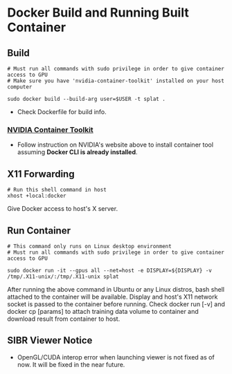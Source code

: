 # Docker Build and Running Built Container

## Build

```[bash]
# Must run all commands with sudo privilege in order to give container access to GPU
# Make sure you have 'nvidia-container-toolkit' installed on your host computer

sudo docker build --build-arg user=$USER -t splat .
```

- Check Dockerfile for build info.

### [NVIDIA Container Toolkit](https://docs.nvidia.com/datacenter/cloud-native/container-toolkit/latest/install-guide.html)

- Follow instruction on NVIDIA's website above to install container tool assuming **Docker CLI is already installed**.

## X11 Forwarding

```[bash]
# Run this shell command in host
xhost +local:docker
```

Give Docker access to host's X server.

## Run Container

```[bash]
# This command only runs on Linux desktop environment
# Must run all commands with sudo privilege in order to give container access to GPU

sudo docker run -it --gpus all --net=host -e DISPLAY=${DISPLAY} -v /tmp/.X11-unix/:/tmp/.X11-unix splat
```

After running the above command in Ubuntu or any Linux distros, bash shell attached to the container will be available.
Display and host's X11 network socket is passed to the container before running.
Check docker run [-v] and docker cp [params] to attach training data volume to container and download result from container to host.

## SIBR Viewer Notice

- OpenGL/CUDA interop error when launching viewer is not fixed as of now. It will be fixed in the near future.

